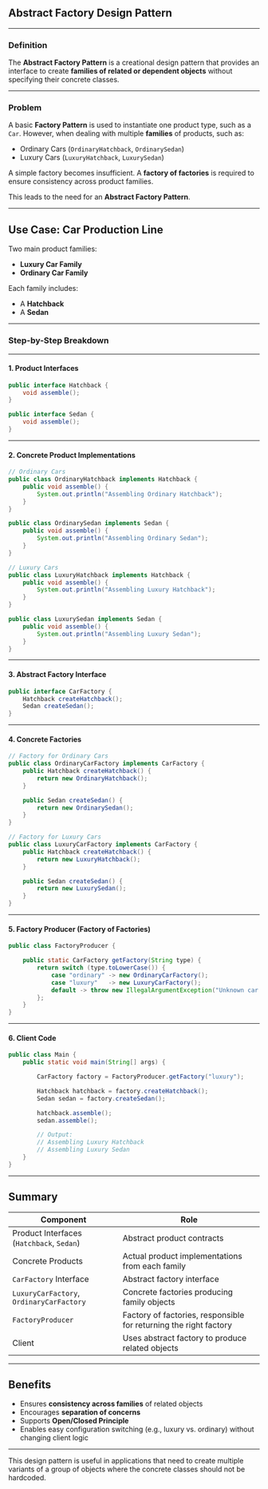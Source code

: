 ## Abstract Factory Design Pattern

---

### Definition

The **Abstract Factory Pattern** is a creational design pattern that provides an interface to create **families of related or dependent objects** without specifying their concrete classes.

---

### Problem

A basic **Factory Pattern** is used to instantiate one product type, such as a `Car`. However, when dealing with multiple **families** of products, such as:

* Ordinary Cars (`OrdinaryHatchback`, `OrdinarySedan`)
* Luxury Cars (`LuxuryHatchback`, `LuxurySedan`)

A simple factory becomes insufficient. A **factory of factories** is required to ensure consistency across product families.

This leads to the need for an **Abstract Factory Pattern**.

---

## Use Case: Car Production Line

Two main product families:

* **Luxury Car Family**
* **Ordinary Car Family**

Each family includes:

* A **Hatchback**
* A **Sedan**

---

### Step-by-Step Breakdown

---

#### 1. Product Interfaces

```java
public interface Hatchback {
    void assemble();
}

public interface Sedan {
    void assemble();
}
```

---

#### 2. Concrete Product Implementations

```java
// Ordinary Cars
public class OrdinaryHatchback implements Hatchback {
    public void assemble() {
        System.out.println("Assembling Ordinary Hatchback");
    }
}

public class OrdinarySedan implements Sedan {
    public void assemble() {
        System.out.println("Assembling Ordinary Sedan");
    }
}

// Luxury Cars
public class LuxuryHatchback implements Hatchback {
    public void assemble() {
        System.out.println("Assembling Luxury Hatchback");
    }
}

public class LuxurySedan implements Sedan {
    public void assemble() {
        System.out.println("Assembling Luxury Sedan");
    }
}
```

---

#### 3. Abstract Factory Interface

```java
public interface CarFactory {
    Hatchback createHatchback();
    Sedan createSedan();
}
```

---

#### 4. Concrete Factories

```java
// Factory for Ordinary Cars
public class OrdinaryCarFactory implements CarFactory {
    public Hatchback createHatchback() {
        return new OrdinaryHatchback();
    }

    public Sedan createSedan() {
        return new OrdinarySedan();
    }
}

// Factory for Luxury Cars
public class LuxuryCarFactory implements CarFactory {
    public Hatchback createHatchback() {
        return new LuxuryHatchback();
    }

    public Sedan createSedan() {
        return new LuxurySedan();
    }
}
```

---

#### 5. Factory Producer (Factory of Factories)

```java
public class FactoryProducer {

    public static CarFactory getFactory(String type) {
        return switch (type.toLowerCase()) {
            case "ordinary" -> new OrdinaryCarFactory();
            case "luxury"   -> new LuxuryCarFactory();
            default -> throw new IllegalArgumentException("Unknown car type: " + type);
        };
    }
}
```

---

#### 6. Client Code

```java
public class Main {
    public static void main(String[] args) {

        CarFactory factory = FactoryProducer.getFactory("luxury");

        Hatchback hatchback = factory.createHatchback();
        Sedan sedan = factory.createSedan();

        hatchback.assemble();
        sedan.assemble();

        // Output:
        // Assembling Luxury Hatchback
        // Assembling Luxury Sedan
    }
}
```

---

## Summary

| Component                                 | Role                                                              |
| ----------------------------------------- | ----------------------------------------------------------------- |
| Product Interfaces (`Hatchback`, `Sedan`) | Abstract product contracts                                        |
| Concrete Products                         | Actual product implementations from each family                   |
| `CarFactory` Interface                    | Abstract factory interface                                        |
| `LuxuryCarFactory`, `OrdinaryCarFactory`  | Concrete factories producing family objects                       |
| `FactoryProducer`                         | Factory of factories, responsible for returning the right factory |
| Client                                    | Uses abstract factory to produce related objects                  |

---

## Benefits

* Ensures **consistency across families** of related objects
* Encourages **separation of concerns**
* Supports **Open/Closed Principle**
* Enables easy configuration switching (e.g., luxury vs. ordinary) without changing client logic

---

This design pattern is useful in applications that need to create multiple variants of a group of objects where the concrete classes should not be hardcoded.
